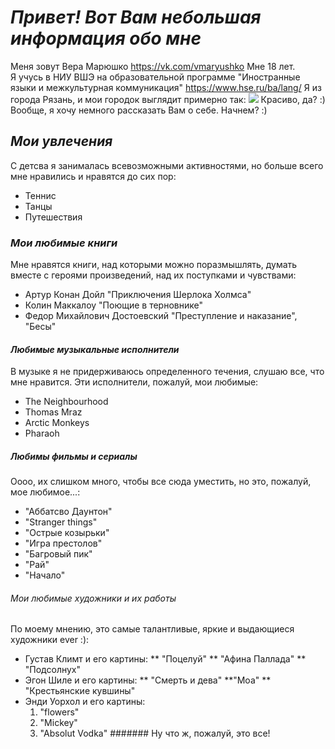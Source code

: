  # *Привет!  Вот Вам небольшая информация обо мне*
Меня зовут Вера Марюшко <https://vk.com/vmaryushko> 
Мне 18 лет.  
Я учусь в НИУ ВШЭ на образовательной программе "Иностранные языки и межкультурная коммуникация" <https://www.hse.ru/ba/lang/>
Я из города Рязань, и мои городок выглядит примерно так:
![](http://s3-eu-central-1.amazonaws.com/xn--80aa0aqccl2b9d/uploads/2015/10/196-768x453.jpg)
Красиво, да? :) Вообще, я хочу немного рассказать Вам о себе. Начнем? :)
## *Мои увлечения* 
С детсва я занималась всевозможными активностями, но больше всего мне нравились и нравятся до сих пор:
* Теннис
* Танцы
* Путешествия 
### *Мои любимые книги*
Мне нравятся книги, над которыми можно поразмышлять, думать вместе с героями произведений, над их поступками и чувствами:
* Артур Конан Дойл "Приключения Шерлока Холмса"
* Колин Маккалоу "Поющие в терновнике"
* Федор Михайлович Достоевский "Преступление и наказание", "Бесы"
#### *Любимые музыкальные исполнители*
В музыке я не придерживаюсь определенного течения, слушаю все, что мне нравится. Эти исполнители, пожалуй, мои любимые:
* The Neighbourhood
* Thomas Mraz
* Arctic Monkeys
* Pharaoh
##### *Любимы фильмы и сериалы*
 Оооо, их слишком много, чтобы все сюда уместить, но это, пожалуй, мое любимое...:
* "Аббатсво Даунтон" 
* "Stranger things"
* "Острые козырьки"
* "Игра престолов"
* "Багровый пик"
* "Рай"
* "Начало"
###### *Мои любимые художники и их работы*
По моему мнению, это самые талантливые, яркие и выдающиеся художники ever :):
* Густав Климт и его картины:
 ** "Поцелуй"
 ** "Афина Паллада"
 ** "Подсолнух"
* Эгон Шиле и его картины:
 ** "Смерть и дева"
 **"Моа"
 ** "Крестьянские кувшины"
* Энди Уорхол и его картины:
    1. "flowers"
    2. "Mickey"
    3. "Absolut Vodka"
####### Ну что ж, пожалуй, это все! 
